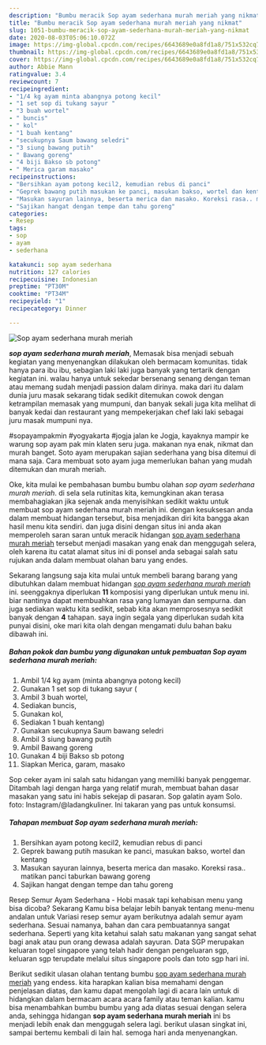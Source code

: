 ```yaml
---
description: "Bumbu meracik Sop ayam sederhana murah meriah yang nikmat"
title: "Bumbu meracik Sop ayam sederhana murah meriah yang nikmat"
slug: 1051-bumbu-meracik-sop-ayam-sederhana-murah-meriah-yang-nikmat
date: 2020-08-03T05:06:10.072Z
image: https://img-global.cpcdn.com/recipes/6643689e0a8fd1a8/751x532cq70/sop-ayam-sederhana-murah-meriah-foto-resep-utama.jpg
thumbnail: https://img-global.cpcdn.com/recipes/6643689e0a8fd1a8/751x532cq70/sop-ayam-sederhana-murah-meriah-foto-resep-utama.jpg
cover: https://img-global.cpcdn.com/recipes/6643689e0a8fd1a8/751x532cq70/sop-ayam-sederhana-murah-meriah-foto-resep-utama.jpg
author: Abbie Mann
ratingvalue: 3.4
reviewcount: 7
recipeingredient:
- "1/4 kg ayam minta abangnya potong kecil"
- "1 set sop di tukang sayur "
- "3 buah wortel"
- " buncis"
- " kol"
- "1 buah kentang"
- "secukupnya Saum bawang seledri"
- "3 siung bawang putih"
- " Bawang goreng"
- "4 biji Bakso sb potong"
- " Merica garam masako"
recipeinstructions:
- "Bersihkan ayam potong kecil2, kemudian rebus di panci"
- "Geprek bawang putih masukan ke panci, masukan bakso, wortel dan kentang"
- "Masukan sayuran lainnya, beserta merica dan masako. Koreksi rasa.. matikan panci taburkan bawang goreng"
- "Sajikan hangat dengan tempe dan tahu goreng"
categories:
- Resep
tags:
- sop
- ayam
- sederhana

katakunci: sop ayam sederhana 
nutrition: 127 calories
recipecuisine: Indonesian
preptime: "PT30M"
cooktime: "PT34M"
recipeyield: "1"
recipecategory: Dinner

---
```



![Sop ayam sederhana murah meriah](https://img-global.cpcdn.com/recipes/6643689e0a8fd1a8/751x532cq70/sop-ayam-sederhana-murah-meriah-foto-resep-utama.jpg)

<b><i>sop ayam sederhana murah meriah</i></b>, Memasak bisa menjadi sebuah kegiatan yang menyenangkan dilakukan oleh bermacam komunitas. tidak hanya para ibu ibu, sebagian laki laki juga banyak yang tertarik dengan kegiatan ini. walau hanya untuk sekedar bersenang senang dengan teman atau memang sudah menjadi passion dalam dirinya. maka dari itu dalam dunia juru masak sekarang tidak sedikit ditemukan cowok dengan ketrampilan memasak yang mumpuni, dan banyak sekali juga kita melihat di banyak kedai dan restaurant yang mempekerjakan chef laki laki sebagai juru masak mumpuni nya.

#sopayampakmin #yogyakarta #jogja jalan ke Jogja, kayaknya mampir ke warung sop ayam pak min klaten seru juga. makanan nya enak, nikmat dan murah banget. Soto ayam merupakan sajian sederhana yang bisa ditemui di mana saja. Cara membuat soto ayam juga memerlukan bahan yang mudah ditemukan dan murah meriah.

Oke, kita mulai ke pembahasan bumbu bumbu olahan <i>sop ayam sederhana murah meriah</i>. di sela sela rutinitas kita, kemungkinan akan terasa membahagiakan jika sejenak anda menyisihkan sedikit waktu untuk membuat sop ayam sederhana murah meriah ini. dengan kesuksesan anda dalam membuat hidangan tersebut, bisa menjadikan diri kita bangga akan hasil menu kita sendiri. dan juga disini dengan situs ini anda akan memperoleh saran saran untuk meracik hidangan <u>sop ayam sederhana murah meriah</u> tersebut menjadi masakan yang enak dan menggugah selera, oleh karena itu catat alamat situs ini di ponsel anda sebagai salah satu rujukan anda dalam membuat olahan baru yang endes.


Sekarang langsung saja kita mulai untuk membeli barang barang yang dibutuhkan dalam membuat hidangan <u><i>sop ayam sederhana murah meriah</i></u> ini. seenggaknya diperlukan <b>11</b> komposisi yang diperlukan untuk menu ini. biar nantinya dapat membuahkan rasa yang lumayan dan sempurna. dan juga sediakan waktu kita sedikit, sebab kita akan memprosesnya sedikit banyak dengan <b>4</b> tahapan. saya ingin segala yang diperlukan sudah kita punyai disini, oke mari kita olah dengan mengamati dulu bahan baku dibawah ini.

<!--inarticleads1-->

##### Bahan pokok dan bumbu yang digunakan untuk pembuatan Sop ayam sederhana murah meriah:

1. Ambil 1/4 kg ayam (minta abangnya potong kecil)
1. Gunakan 1 set sop di tukang sayur (
1. Ambil 3 buah wortel,
1. Sediakan  buncis,
1. Gunakan  kol,
1. Sediakan 1 buah kentang)
1. Gunakan secukupnya Saum bawang seledri
1. Ambil 3 siung bawang putih
1. Ambil  Bawang goreng
1. Gunakan 4 biji Bakso sb potong
1. Siapkan  Merica, garam, masako


Sop ceker ayam ini salah satu hidangan yang memiliki banyak penggemar. Ditambah lagi dengan harga yang relatif murah, membuat bahan dasar masakan yang satu ini habis sekejap di pasaran. Sop galatin ayam Solo. foto: Instagram/@ladangkuliner. Ini takaran yang pas untuk konsumsi. 

<!--inarticleads2-->

##### Tahapan membuat Sop ayam sederhana murah meriah:

1. Bersihkan ayam potong kecil2, kemudian rebus di panci
1. Geprek bawang putih masukan ke panci, masukan bakso, wortel dan kentang
1. Masukan sayuran lainnya, beserta merica dan masako. Koreksi rasa.. matikan panci taburkan bawang goreng
1. Sajikan hangat dengan tempe dan tahu goreng


Resep Semur Ayam Sederhana - Hobi masak tapi kehabisan menu yang bisa dicoba? Sekarang Kamu bisa belajar lebih banyak tentang menu-menu andalan untuk Variasi resep semur ayam berikutnya adalah semur ayam sederhana. Sesuai namanya, bahan dan cara pembuatannya sangat sederhana. Seperti yang kita ketahui salah satu makanan yang sangat sehat bagi anak atau pun orang dewasa adalah sayuran. Data SGP merupakan keluaran togel singapore yang telah hadir dengan pengeluaran sgp, keluaran sgp terupdate melalui situs singapore pools dan toto sgp hari ini. 

Berikut sedikit ulasan olahan tentang bumbu <u>sop ayam sederhana murah meriah</u> yang endess. kita harapkan kalian bisa memahami dengan penjelasan diatas, dan kamu dapat mengolah lagi di acara lain untuk di hidangkan dalam bermacam acara acara family atau teman kalian. kamu bisa menambahkan bumbu bumbu yang ada diatas sesuai dengan selera anda, sehingga hidangan <b>sop ayam sederhana murah meriah</b> ini bs menjadi lebih enak dan menggugah selera lagi. berikut ulasan singkat ini, sampai bertemu kembali di lain hal. semoga hari anda menyenangkan.
